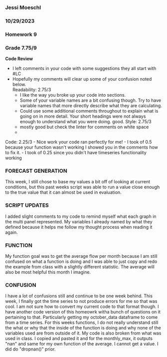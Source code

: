 ### Jessi Moeschl
### 10/29/2023
### Homework 9

### Grade 7.75/9
**Code Review**
- I left comments in your code with some suggestions they all start with #LC
- Hopefully my comments will clear up some of your confusion noted below.  
Readability: 2.75/3 
    - I like the way you broke up your code into sections. 
    - Some of your variable names are a bit confusing though. Try to have variable names that more directly describe what they are calculating. 
    - Could use some additional comments throughout to explain what is going on in more detail. Your short headings were not always enough to understand what you were doing. good. 
Style: 2.75/3
    - mostly good but check the linter for comments on white space 
  - 
Code:  2.25/3
    - Nice work your code ran perfectly for me!
    - I took of 0.5 because your function wasn't working I showed you in the comments how to fix it. 
    - I took of 0.25 since you didn't have timeseries functionality working

### FORECAST GENERATION

This week, I still chose to base my values a bit off of looking at current conditions, but this past weeks script was able to run a value close enough to the true value that it can almost be used in evaluation.

### SCRIPT UPDATES

I added slight comments to my code to remind myself what each graph in the multi panel represented.  My variables I already named by what they defined because it helps me follow my thought process when reading it again.

### FUNCTION

My function goal was to get the average flow per month because I am still confused on what a function is doing and I was able to just copy and redo the example from class with a slightly different statistic.  The average will also be most helpful this month I imagine.  


### CONFUSION

I have a lot of confusions still and continue to be one week behind.  This week, I finally got the time series to not produce errors for me so that was cool.  I am not sure how to convert my current code to that format though.  I have another code version of this homeowrk witha  bunch of questions on it pertaining to that.  Particularly getting my october_data dataframe to come from a time series.  For this weeks functions, I do not really understand still the what or why that the inside of the function is doing and why none of the variables used are from outside of it.  My code is also broken from what was used in class.  I copied and pasted it and for the monthly_max, it outputs "nan" and same for my own function of the average.  I cannot get a value.  I did do "dropnan()" prior.